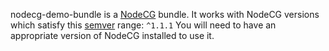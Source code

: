 nodecg-demo-bundle is a [NodeCG](http://github.com/nodecg/nodecg) bundle. 
It works with NodeCG versions which satisfy this [semver](https://docs.npmjs.com/getting-started/semantic-versioning) range: `^1.1.1`
You will need to have an appropriate version of NodeCG installed to use it.

